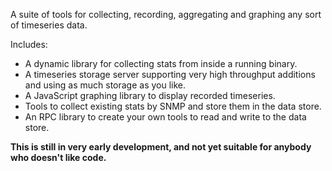 A suite of tools for collecting, recording, aggregating and graphing any sort of timeseries data.

Includes:
  * A dynamic library for collecting stats from inside a running binary.
  * A timeseries storage server supporting very high throughput additions and using as much storage as you like.
  * A JavaScript graphing library to display recorded timeseries.
  * Tools to collect existing stats by SNMP and store them in the data store.
  * An RPC library to create your own tools to read and write to the data store.

**This is still in very early development, and not yet suitable for anybody who doesn't like code.**